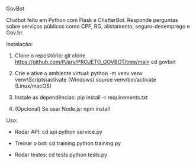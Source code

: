 GovBot

Chatbot feito em Python com Flask e ChatterBot. Responde perguntas sobre serviços públicos como CPF, RG, alistamento, seguro-desemprego e Gov.br.

Instalação:

1. Clone o repositório:
    git clone https://github.com/PJarv/PROJETO_GOVBOT/tree/main
    cd govbot

2. Crie e ative o ambiente virtual:
    python -m venv venv
    venv\Scripts\activate  (Windows)
    source venv/bin/activate (Linux/macOS)

3. Instale as dependências:
    pip install -r requirements.txt

4. (Opcional) Se usar Node.js:
    npm install

Uso:

- Rodar API:
    cd api
    python service.py

- Treinar o bot:
    cd training
    python training.py

- Rodar testes:
    cd tests
    python tests.py
